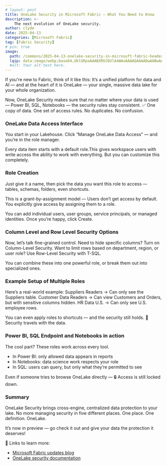 ```yaml
---
# layout: post
title: OneLake Security in Microsoft Fabric — What You Need to Know
description: >-
    The next evolution of OneLake security.
author: clyde
date: 2025-04-13
categories: [Microsoft Fabric]
tag: [Fabric Security]
# pin: true
image:
  path: /commons/2025-04-13-onelake-security-in-microsoft-fabric-header.png
  lqip: data:image/webp;base64,UklGRpoAAABXRUJQVlA4WAoAAAAQAAAADwAABwAAQUxQSDIAAAARL0AmbZurmr57yyIiqE8oiG0bejIYEQTgqiDA9vqnsUSI6H+oAERp2HZ65qP/VIAWAFZQOCBCAAAA8AEAnQEqEAAIAAVAfCWkAALp8sF8rgRgAP7o9FDvMCkMde9PK7euH5M1m6VWoDXf2FkP3BqV0ZYbO6NA/VFIAAAA
  #alt: Your alt-text here.
---
```

If you're new to Fabric, think of it like this: It’s a unified platform for data and AI — and at the heart of it is OneLake — your single, massive data lake for your whole organization.

Now, OneLake Security makes sure that no matter where your data is used — Power BI, SQL, Notebooks — the security rules stay consistent. ✅ One copy of data. One set of access rules. No duplicates. No confusion.

### OneLake Data Access Interface

You start in your Lakehouse. Click “Manage OneLake Data Access” — and you’re in the role manager.

Every data item starts with a default role.This gives workspace users with write access the ability to work with everything.
But you can customize this completely.

### Role Creation

Just give it a name, then pick the data you want this role to access — tables, schemas, folders, even shortcuts.

This is a grant-by-assignment model — Users don’t get access by default. You explicitly give access by assigning them to a role.

You can add individual users, user groups, service principals, or managed identities.
Once you’re happy, click Create.

### Column Level and Row Level Security Options

Now, let’s talk fine-grained control.
Need to hide specific columns? Turn on Column-Level Security.
Want to limit rows based on department, region, or user role? Use Row-Level Security with T-SQL.

You can combine these into one powerful role, or break them out into specialized ones.

### Example Setup of Multiple Roles

Here’s a real-world example:
Suppliers Readers → Can only see the Suppliers table.
Customer Data Readers → Can view Customers and Orders, but with sensitive columns hidden.
HR Data U.S. → Can only see U.S. employee rows.

You can even apply roles to shortcuts — and the security still holds. 🔐 Security travels with the data.

### Power BI, SQL Endpoint and Notebooks in action

The cool part? These roles work across every tool.

- In Power BI: only allowed data appears in reports
- In Notebooks: data science work respects your role
- In SQL: users can query, but only what they’re permitted to see

Even if someone tries to browse OneLake directly — 🔒 Access is still locked down.

### Summary

OneLake Security brings cross-engine, centralized data protection to your lake. No more managing security in five different places. One place. One definition. OneLake.

It’s now in preview — go check it out and give your data the protection it deserves!

📌 Links to learn more:

- [Microsoft Fabric updates blog](https://blog.fabric.microsoft.com/en-us/blog/the-next-evolution-of-onelake-security-enters-early-preview?ft=All)
- [OneLake security documentation](https://learn.microsoft.com/en-us/fabric/onelake/security/get-started-security)
